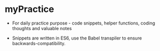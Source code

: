 # myPractice
- For daily practice purpose - code snippets, helper functions, coding thoughts and valuable notes

- Snippets are written in ES6, use the Babel transpiler to ensure backwards-compatibility.
